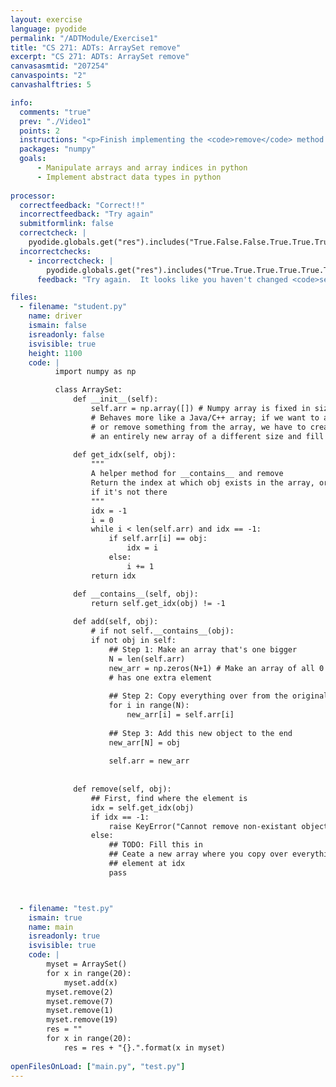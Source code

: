 ```yaml
---
layout: exercise
language: pyodide
permalink: "/ADTModule/Exercise1"
title: "CS 271: ADTs: ArraySet remove"
excerpt: "CS 271: ADTs: ArraySet remove"
canvasasmtid: "207254"
canvaspoints: "2"
canvashalftries: 5

info:
  comments: "true"
  prev: "./Video1"
  points: 2
  instructions: "<p>Finish implementing the <code>remove</code> method in the <code>ArraySet</code> class</p>"
  packages: "numpy"
  goals:
      - Manipulate arrays and array indices in python
      - Implement abstract data types in python
    
processor:  
  correctfeedback: "Correct!!" 
  incorrectfeedback: "Try again"
  submitformlink: false
  correctcheck: |
    pyodide.globals.get("res").includes("True.False.False.True.True.True.True.False.True.True.True.True.True.True.True.True.True.True.True.False")
  incorrectchecks:
    - incorrectcheck: |
        pyodide.globals.get("res").includes("True.True.True.True.True.True.True.True.True.True.True.True.True.True.True.True.True.True.True.True")
      feedback: "Try again.  It looks like you haven't changed <code>self.arr</code> yet.  If you made a new array, be sure to overwrite self.arr with that new array!" 

files:
  - filename: "student.py"
    name: driver
    ismain: false
    isreadonly: false
    isvisible: true
    height: 1100
    code: | 
          import numpy as np

          class ArraySet:
              def __init__(self):
                  self.arr = np.array([]) # Numpy array is fixed in size
                  # Behaves more like a Java/C++ array; if we want to add
                  # or remove something from the array, we have to create
                  # an entirely new array of a different size and fill that in
              
              def get_idx(self, obj):
                  """
                  A helper method for __contains__ and remove
                  Return the index at which obj exists in the array, or -1
                  if it's not there
                  """
                  idx = -1
                  i = 0
                  while i < len(self.arr) and idx == -1:
                      if self.arr[i] == obj:
                          idx = i
                      else:
                          i += 1
                  return idx

              def __contains__(self, obj):
                  return self.get_idx(obj) != -1
              
              def add(self, obj):
                  # if not self.__contains__(obj):
                  if not obj in self:
                      ## Step 1: Make an array that's one bigger
                      N = len(self.arr)
                      new_arr = np.zeros(N+1) # Make an array of all 0's that 
                      # has one extra element
                      
                      ## Step 2: Copy everything over from the original array
                      for i in range(N):
                          new_arr[i] = self.arr[i]
                          
                      ## Step 3: Add this new object to the end
                      new_arr[N] = obj
                      
                      self.arr = new_arr
                  
              
              def remove(self, obj):
                  ## First, find where the element is
                  idx = self.get_idx(obj)
                  if idx == -1:
                      raise KeyError("Cannot remove non-existant object {}".format(obj))
                  else:
                      ## TODO: Fill this in
                      ## Ceate a new array where you copy over everything but the 
                      ## element at idx
                      pass



  - filename: "test.py"
    ismain: true
    name: main
    isreadonly: true
    isvisible: true
    code: |
        myset = ArraySet()
        for x in range(20):
            myset.add(x)
        myset.remove(2)
        myset.remove(7)
        myset.remove(1)
        myset.remove(19)
        res = ""
        for x in range(20):
            res = res + "{}.".format(x in myset)
        
openFilesOnLoad: ["main.py", "test.py"]
---
```

